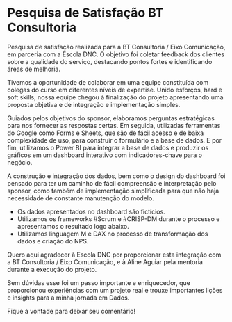 # Pesquisa de Satisfação BT Consultoria

Pesquisa de satisfação realizada para a BT Consultoria / Eixo Comunicação, em parceria com a Escola DNC. O objetivo foi coletar feedback dos clientes sobre a qualidade do serviço, destacando pontos fortes e identificando áreas de melhoria.

Tivemos a oportunidade de colaborar em uma equipe constituída com colegas do curso em diferentes níveis de expertise. Unido esforços, hard e soft skills, nossa equipe chegou à finalização do projeto apresentando uma proposta objetiva e de integração e implementação simples.
 
Guiados pelos objetivos do sponsor, elaboramos perguntas estratégicas para nos fornecer as respostas certas. Em seguida, utilizadas ferramentas do Google como Forms e Sheets, que são de fácil acesso e de baixa complexidade de uso, para construir o formulário e a base de dados. E por fim, utilizamos o Power BI para integrar a base de dados e produzir os gráficos em um dashboard interativo com indicadores-chave para o negócio. 

A construção e integração dos dados, bem como o design do dashboard foi pensado para ter um caminho de fácil compreensão e interpretação pelo sponsor, como também de implementação simplificada para que não haja necessidade de constante manutenção do modelo.

- Os dados apresentados no dashboard são fictícios.
- Utilizamos os frameworks #Scrum e #CRISP-DM durante o processo e apresentamos o resultado logo abaixo. 
- Utilizamos linguagem M e DAX no processo de transformação dos dados e criação do NPS.

Quero aqui agradecer à Escola DNC por proporcionar esta integração com a BT Consultoria / Eixo Comunicação, e à Aline Aguiar pela mentoria durante a execução do projeto.

Sem dúvidas esse foi um passo importante e enriquecedor, que proporcionou experiências com um projeto real e trouxe importantes lições e insights para a minha jornada em Dados.

Fique à vontade para deixar seu comentário!

